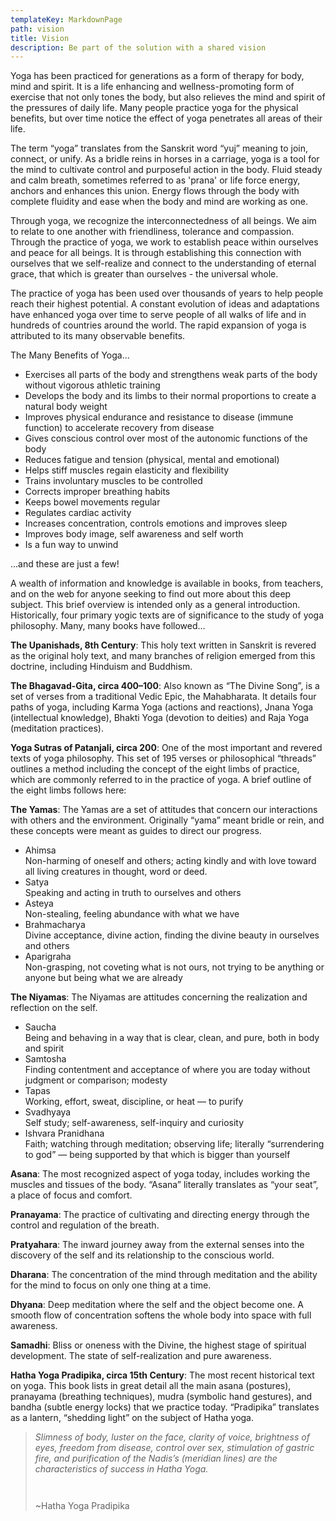 ```yaml
---
templateKey: MarkdownPage
path: vision
title: Vision
description: Be part of the solution with a shared vision
---
```

Yoga has been practiced for generations as a form of therapy for body, mind and spirit. It is a life enhancing and wellness-promoting form of exercise that not only tones the body, but also relieves the mind and spirit of the pressures of daily life. Many people practice yoga for the physical benefits, but over time notice the effect of yoga penetrates all areas of their life.

The term “yoga” translates from the Sanskrit word “yuj” meaning to join, connect, or unify. As a bridle reins in horses in a carriage, yoga is a tool for the mind to cultivate control and purposeful action in the body.  Fluid steady and calm breath, sometimes referred to as 'prana' or life force energy, anchors and enhances this union.  Energy flows through the body with complete fluidity and ease when the body and mind are working as one.

Through yoga, we recognize the interconnectedness of all beings.  We aim to relate to one another with friendliness, tolerance and compassion.   Through the practice of yoga, we work to establish peace within ourselves and peace for all beings.   It is through establishing this connection with ourselves that we self-realize and connect to the understanding of eternal grace, that which is greater than ourselves - the universal whole. 

The practice of yoga has been used over thousands of years to help people reach their highest potential. A constant evolution of ideas and adaptations have enhanced yoga over time to serve people of all walks of life and in hundreds of countries around the world. The rapid expansion of yoga is attributed to its many observable benefits.

The Many Benefits of Yoga...

* Exercises all parts of the body and strengthens weak parts of the body without vigorous athletic training
* Develops the body and its limbs to their normal proportions to create a natural body weight
* Improves physical endurance and resistance to disease (immune function) to accelerate recovery from disease
* Gives conscious control over most of the autonomic functions of the body
* Reduces fatigue and tension (physical, mental and emotional)
* Helps stiff muscles regain elasticity and flexibility
* Trains involuntary muscles to be controlled
* Corrects improper breathing habits
* Keeps bowel movements regular
* Regulates cardiac activity
* Increases concentration, controls emotions and improves sleep
* Improves body image, self awareness and self worth
* Is a fun way to unwind

...and these are just a few!

A wealth of information and knowledge is available in books, from teachers, and on the web for anyone seeking to find out more about this deep subject. This brief overview is intended only as a general introduction.  Historically, four primary yogic texts are of significance to the study of yoga philosophy. Many, many books have followed...

**The Upanishads, 8th Century**: This holy text written in Sanskrit is revered as the original holy text, and many branches of religion emerged from this doctrine, including Hinduism and Buddhism.

**The Bhagavad-Gita, circa 400–100**: Also known as “The Divine Song”, is a set of verses from a traditional Vedic Epic, the Mahabharata. It details four paths of yoga, including Karma Yoga (actions and reactions), Jnana Yoga (intellectual knowledge), Bhakti Yoga (devotion to deities) and Raja Yoga (meditation practices).

**Yoga Sutras of Patanjali, circa 200**: One of the most important and revered texts of yoga philosophy. This set of 195 verses or philosophical “threads” outlines a method including the concept of the eight limbs of practice, which are commonly referred to in the practice of yoga.  A brief outline of the eight limbs follows here:

**The Yamas**: The Yamas are a set of attitudes that concern our interactions with others and the environment. Originally “yama” meant bridle or rein, and these concepts were meant as guides to direct our progress.

* Ahimsa\
  Non-harming of oneself and others; acting kindly and with love toward all living creatures in thought, word or deed.
* Satya\
  Speaking and acting in truth to ourselves and others
* Asteya\
  Non-stealing, feeling abundance with what we have
* Brahmacharya\
  Divine acceptance, divine action, finding the divine beauty in ourselves and others
* Aparigraha\
  Non-grasping, not coveting what is not ours, not trying to be anything or anyone but being what we are already

**The Niyamas**: The Niyamas are attitudes concerning the realization and reflection on the self.

* Saucha\
  Being and behaving in a way that is clear, clean, and pure, both in body and spirit
* Samtosha\
  Finding contentment and acceptance of where you are today without judgment or comparison; modesty
* Tapas\
  Working, effort, sweat, discipline, or heat — to purify
* Svadhyaya\
  Self study; self-awareness, self-inquiry and curiosity
* Ishvara Pranidhana\
  Faith; watching through meditation; observing life; literally “surrendering to god” — being supported by that which is bigger than yourself

**Asana**: The most recognized aspect of yoga today, includes working the muscles and tissues of the body. “Asana” literally translates as “your seat”, a place of focus and comfort.

**Pranayama**: The practice of cultivating and directing energy through the control and regulation of the breath.

**Pratyahara**: The inward journey away from the external senses into the discovery of the self and its relationship to the conscious world.

**Dharana**: The concentration of the mind through meditation and the ability for the mind to focus on only one thing at a time.

**Dhyana**: Deep meditation where the self and the object become one. A smooth flow of concentration softens the whole body into space with full awareness.

**Samadhi**: Bliss or oneness with the Divine, the highest stage of spiritual development. The state of self-realization and pure awareness.

**Hatha Yoga Pradipika, circa 15th Century**:  The most recent historical text on yoga. This book lists in great detail all the main asana (postures), pranayama (breathing techniques), mudra (symbolic hand gestures), and bandha (subtle energy locks) that we practice today. “Pradipika” translates as a lantern, “shedding light” on the subject of Hatha yoga. 

> *Slimness of body, luster on the face, clarity of voice, brightness of eyes, freedom from disease, control over sex, stimulation of gastric fire, and purification of the Nadis’s (meridian lines) are the characteristics of success in Hatha Yoga.*
>
> ![]()
>
> ![]()
>
> ~Hatha Yoga Pradipika